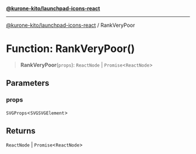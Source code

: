 [**@kurone-kito/launchpad-icons-react**](../README.md)

***

[@kurone-kito/launchpad-icons-react](../globals.md) / RankVeryPoor

# Function: RankVeryPoor()

> **RankVeryPoor**(`props`): `ReactNode` \| `Promise`\<`ReactNode`\>

## Parameters

### props

`SVGProps`\<`SVGSVGElement`\>

## Returns

`ReactNode` \| `Promise`\<`ReactNode`\>
